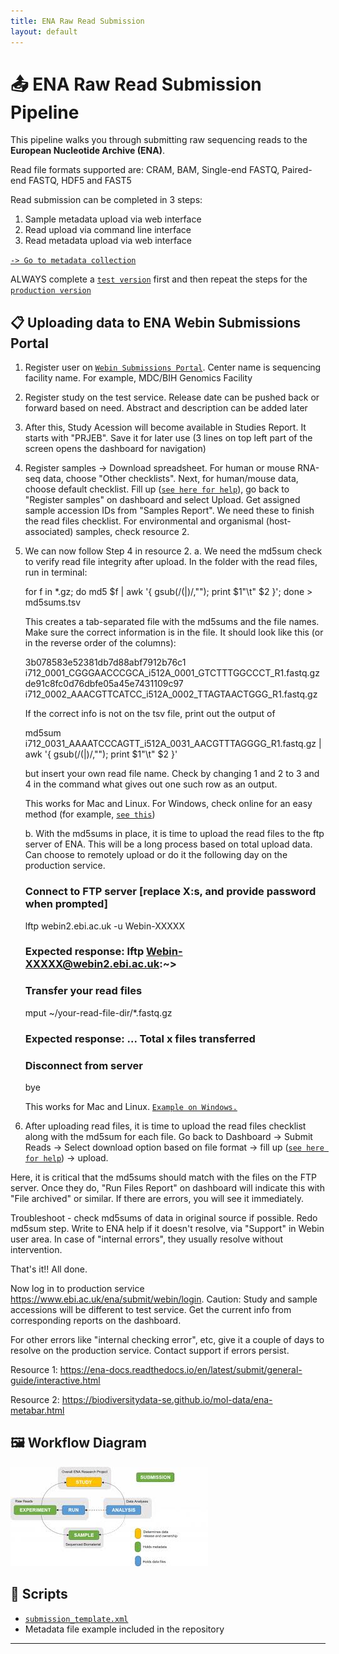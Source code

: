 ```yaml
---
title: ENA Raw Read Submission
layout: default
---
```


# 📤 ENA Raw Read Submission Pipeline

This pipeline walks you through submitting raw sequencing reads to the **European Nucleotide Archive (ENA)**.

Read file formats supported are: CRAM, BAM, Single-end FASTQ, Paired-end FASTQ, HDF5 and FAST5

Read submission can be completed in 3 steps:
1. Sample metadata upload via web interface
2. Read upload via command line interface
3. Read metadata upload via web interface

[`-> Go to metadata collection`](./ENA-metadata-collection.md)

ALWAYS complete a [`test version`](https://wwwdev.ebi.ac.uk/ena/submit/webin/login) first and then repeat the steps for the [`production version`](https://www.ebi.ac.uk/ena/submit/webin/login)

## 📋 Uploading data to ENA Webin Submissions Portal

1. Register user on [`Webin Submissions Portal`](https://www.ebi.ac.uk/ena/submit/webin/accountInfo). Center name is sequencing facility name. For example, MDC/BIH Genomics Facility
2. Register study on the test service. Release date can be pushed back or forward based on need. Abstract and description can be added later
3. After this, Study Acession will become available in Studies Report. It starts with "PRJEB". Save it for later use
   (3 lines on top left part of the screen opens the dashboard for navigation)
4. Register samples -> Download spreadsheet. For human or mouse RNA-seq data, choose "Other checklists". Next, for human/mouse data, choose default checklist. Fill up ([`see here for help`](./ENA-metadata-collection.md)), go back to "Register samples" on dashboard and select Upload. Get assigned sample accession IDs from "Samples Report". We need these to finish the read files checklist.
For environmental and organismal (host-associated) samples, check resource 2.
5. We can now follow Step 4 in resource 2.
   a. We need the md5sum check to verify read file integrity after upload. In the folder with the read files, run in terminal:

      for f in *.gz; do md5 $f | awk '{ gsub(/\(|\)/,""); print $1"\t" $2 }'; done > md5sums.tsv

      This creates a tab-separated file with the md5sums and the file names. Make sure the correct information is in the file. It should look like this (or in the reverse order of the columns):

                                                                                     
      3b078583e52381db7d88abf7912b76c1	i712_0001_CGGGAACCCGCA_i512A_0001_GTCTTTGGCCCT_R1.fastq.gz
      de91c8fc0d76dbfe05a45e7431109c97	i712_0002_AAACGTTCATCC_i512A_0002_TTAGTAACTGGG_R1.fastq.gz


      If the correct info is not on the tsv file, print out the output of 
      
      md5sum i712_0031_AAAATCCCAGTT_i512A_0031_AACGTTTAGGGG_R1.fastq.gz | awk '{ gsub(/\(|\)/,""); print $1"\t" $2 }'
      
      but insert your own read file name. Check by changing 1 and 2 to 3 and 4 in the command what gives out one such row as an output. 
      
      This works for Mac and Linux. For Windows, check online for an easy method (for example, [`see this`](https://stackoverflow.com/questions/41838664/md5-hash-of-files-in-a-windows-folder))
      
   b. With the md5sums in place, it is time to upload the read files to the ftp server of ENA. This will be a long process based on total upload data. Can choose to remotely upload or do it the following day on the production service.
      
      ### Connect to FTP server [replace X:s, and provide password when prompted]
      lftp webin2.ebi.ac.uk -u Webin-XXXXX
      ### Expected response: lftp Webin-XXXXX@webin2.ebi.ac.uk:~>
      
      ### Transfer your read files
      mput ~/your-read-file-dir/*.fastq.gz
      ### Expected response: ... Total x files transferred
      
      ### Disconnect from server
      bye
      
      This works for Mac and Linux. [`Example on Windows.`](https://unihost.com/blog/how-to-connect-to-ftp-server/)

8. After uploading read files, it is time to upload the read files checklist along with the md5sum for each file. Go back to Dashboard -> Submit Reads -> Select download option based on file format -> fill up ([`see here for help`](./ENA-metadata-collection.md)) -> upload.

Here, it is critical that the md5sums should match with the files on the FTP server. Once they do, "Run Files Report" on dashboard will indicate this with "File archived" or similar. If there are errors, you will see it immediately.


Troubleshoot - check md5sums of data in original source if possible. Redo md5sum step. Write to ENA help if it doesn't resolve, via "Support" in Webin user area. In case of "internal errors", they usually resolve without intervention.


That's it!! All done.

Now log in to production service https://www.ebi.ac.uk/ena/submit/webin/login. Caution: Study and sample accessions will be different to test service. Get the current info from corresponding reports on the dashboard.


For other errors like "internal checking error", etc, give it a couple of days to resolve on the production service. Contact support if errors persist.


Resource 1: https://ena-docs.readthedocs.io/en/latest/submit/general-guide/interactive.html

Resource 2: https://biodiversitydata-se.github.io/mol-data/ena-metabar.html

## 🖼️ Workflow Diagram

![ENA Pipeline Diagram](./assets/ena-diagram.jpeg)

## 🧾 Scripts

- [`submission_template.xml`](https://github.com/your-username/scripts/blob/main/submission_template.xml)
- Metadata file example included in the repository

---
